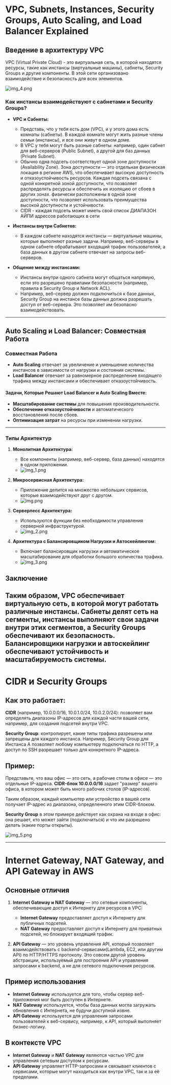 # VPC, Subnets, Instances, Security Groups, Auto Scaling, and Load Balancer Explained

## Введение в архитектуру VPC

VPC (Virtual Private Cloud) - это виртуальная сеть, в которой находятся ресурсы, такие как инстансы (виртуальные
машины), сабнеты, Security Groups и другие компоненты. В этой сети организовано взаимодействие и безопасность для всех
элементов.

![img_4.png](img_4.png)

### Как инстансы взаимодействуют с сабнетами и Security Groups?

- **VPC и Сабнеты:**
    - Представь, что у тебя есть дом (VPC), и у этого дома есть комнаты (сабнеты). В каждой комнате могут жить разные
      члены семьи (инстансы), и все они живут в одном доме.
    - В VPC у тебя могут быть разные сабнеты: например, один сабнет для веб-серверов (Public Subnet), а другой для баз
      данных (Private Subnet).
    - Обычно одна подсеть соответствует одной зоне доступности (Availability Zone). Зона доступности — это отдельная
      физическая локация в регионе AWS, что обеспечивает высокую доступность и отказоустойчивость ресурсов. Каждая
      подсеть связана с одной конкретной зоной доступности, что позволяет распределять ресурсы и обеспечить их изоляцию
      от сбоев в других зонах. физически расположены в одной зоне
      доступности, что позволяет использовать преимущества высокой доступности и устойчивости.
    - CIDR - каждая подсеть может иметь свой список ДИАПАЗОН АЙПИ адрессов работающих в сети

- **Инстансы внутри Сабнетов:**
    - В каждом сабнете находятся инстансы — виртуальные машины, которые выполняют разные задачи. Например, веб-серверы в
      одном сабнете обрабатывают входящий трафик пользователей, а база данных в другом сабнете отвечает на запросы
      веб-серверов.

- **Общение между инстансами:**
    - Инстансы внутри одного сабнета могут общаться напрямую, если это разрешено правилами безопасности (например,
      правила в Security Group и Network ACL).
    - Например, веб-сервер должен подключиться к базе данных, Security Group на инстансе базы данных должна разрешать
      доступ от веб-сервера. Это позволяет им безопасно взаимодействовать.

---

## Auto Scaling и Load Balancer: Совместная Работа

### Совместная Работа

- **Auto Scaling** отвечает за увеличение и уменьшение количества инстансов в зависимости от нагрузки и состояния
  системы.
- **Load Balancer** отвечает за равномерное распределение входящего трафика между инстансами и обеспечивает
  отказоустойчивость.

#### Задачи, Которые Решают Load Balancer и Auto Scaling Вместе:

- **Масштабирование системы** для повышения производительности.
- **Обеспечение отказоустойчивости** и автоматического восстановления после сбоев.
- **Оптимизация затрат** на ресурсы при изменении нагрузки.

----

### Типы Архитектур

1. **Монолитная Архитектура:**
    - Все компоненты (например, веб-сервер, база данных) находятся в одном приложении.
    - ![img_1.png](img_1.png)

2. **Микросервисная Архитектура:**
    - Приложение делится на множество небольших сервисов, которые взаимодействуют друг с другом.
    - ![img.png](img.png)

3. **Серверлесс Архитектура:**
    - Используются функции без необходимости управления серверной инфраструктурой.
    - ![img_2.png](img_2.png)

4. **Архитектура с Балансировщиком Нагрузки и Автоскейлингом:**
    - Включает балансировщик нагрузки и автоматическое масштабирование для обработки большого количества трафика.
    - ![img_3.png](img_3.png)

## Заключение

Таким образом, VPC обеспечивает виртуальную сеть, в которой могут работать различные инстансы. Сабнеты делят сеть на
сегменты, инстансы выполняют свои задачи внутри этих сегментов, а Security Groups обеспечивают их безопасность.
Балансировщики нагрузки и автоскейлинг обеспечивают устойчивость и масштабируемость системы.
---

# CIDR и Security Groups

## Как это работает:

**CIDR** (например, 10.0.0.0/16, 10.0.1.0/24, 10.0.2.0/24): позволяет вам определять диапазоны IP-адресов для каждой
части вашей сети, например, для создания подсетей внутри VPC.

**Security Group**: контролирует, какие типы трафика разрешены или запрещены для каждого инстанса. Например, Security
Group для Инстанса A позволяет любому компьютеру подключаться по HTTP, а доступ по SSH разрешает только для конкретного
IP-адреса.

## Пример:

Представьте, что ваш офис — это сеть, а рабочие столы в офисе — это отдельные IP-адреса. **CIDR-блок 10.0.0.0/16**
задает "размер" вашего офиса, в котором может быть много рабочих столов (IP-адресов).

Таким образом, каждый компьютер или устройство в вашей сети получает IP-адрес из диапазона, определенного этим
CIDR-блоком.

**Security Group** в этом примере действует как охрана на входе в офис: она решает, кто может зайти (подключиться) и что
им разрешено делать (какие порты открыты).

![img_5.png](img_5.png)

---

# Internet Gateway, NAT Gateway, and API Gateway in AWS

## Основные отличия

1. **Internet Gateway и NAT Gateway** — это сетевые компоненты, обеспечивающие доступ к Интернету для ресурсов в VPC:
    - **Internet Gateway** предоставляет доступ к Интернету для публичных подсетей.
    - **NAT Gateway** предоставляет доступ к Интернету для приватных подсетей, но блокирует входящий трафик.

2. **API Gateway** — это уровень управления API, который позволяет взаимодействовать с backend-сервисами(Lambda, EC2,
   или другим API) по HTTP/HTTPS
   протоколу. Это совсем другой уровень абстракции, используемый для построения API и управления запросами к backend, а
   не для сетевого подключения ресурсов.

## Пример использования

- **Internet Gateway** используется для того, чтобы сервер веб-приложения мог быть доступен в Интернете.
- **NAT Gateway** используется, чтобы база данных могла загружать обновления с Интернета, не будучи доступной извне.
- **API Gateway** используется для управления запросами пользователей к веб-сервису, например, к API, который выполняет
  бизнес-логику.

## В контексте VPC

- **Internet Gateway** и **NAT Gateway** являются частью VPC для управления сетевым доступом к ресурсам.
- **API Gateway** управляет HTTP-запросами и связывает клиентов с сервисами, которые могут находиться как внутри VPC,
  так и за её пределами.
